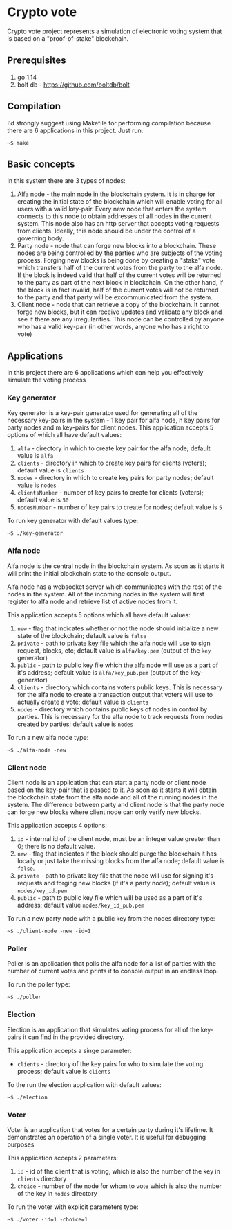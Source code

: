 # Crypto vote

Crypto vote project represents a simulation of electronic voting system that is based on a "proof-of-stake" blockchain.

## Prerequisites

1. go 1.14
2. bolt db - https://github.com/boltdb/bolt

## Compilation

I'd strongly suggest using Makefile for performing compilation because there are 6 applications in this project. Just run:

```
~$ make
```

## Basic concepts

In this system there are 3 types of nodes:

1. Alfa node - the main node in the blockchain system. It is in charge for creating the initial state of the blockchain which will enable voting for all users with a valid key-pair. Every new node that enters the system connects to this node to obtain addresses of all nodes in the current system. This node also has an http server that accepts voting requests from clients. Ideally, this node should be under the control of a governing body.
2. Party node - node that can forge new blocks into a blockchain. These nodes are being controlled by the parties who are subjects of the voting process. Forging new blocks is being done by creating a "stake" vote which transfers half of the current votes from the party to the alfa node. If the block is indeed valid that half of the current votes will be returned to the party as part of the next block in blockchain. On the other hand, if the block is in fact invalid, half of the current votes will not be returned to the party and that party will be excommunicated from the system.
3. Client node - node that can retrieve a copy of the blockchain. It cannot forge new blocks, but it can receive updates and validate any block and see if there are any irregularities. This node can be controlled by anyone who has a valid key-pair (in other words, anyone who has a right to vote)


## Applications

In this project there are 6 applications which can help you effectively simulate the voting process

### Key generator

Key generator is a key-pair generator used for generating all of the necessary key-pairs in the system - 1 key pair for alfa node, n key pairs for party nodes and m key-pairs for client nodes. This application accepts 5 options of which all have default values:

1. `alfa` - directory in which to create key pair for the alfa node; default value is `alfa`
2. `clients` - directory in which to create key pairs for clients (voters); default value is `clients`
3. `nodes` - directory in which to create key pairs for party nodes; default value is `nodes`
4. `clientsNumber` - number of key pairs to create for clients (voters); default value is `50`
5. `nodesNumber` - number of key pairs to create for nodes; default value is `5` 

To run key generator with default values type:
```
~$ ./key-generator
```

### Alfa node

Alfa node is the central node in the blockchain system. As soon as it starts it will print the initial blockchain state to the console output. 

Alfa node has a websocket server which communicates with the rest of the nodes in the system. All of the incoming nodes in the system will first register to alfa node and retrieve list of active nodes from it.

This application accepts 5 options which all have default values:

1. `new` - flag that indicates whether or not the node should initialize a new state of the blockchain; default value is `false`
2. `private` - path to private key file which the alfa node will use to sign request, blocks, etc; default value is `alfa/key.pem` (output of the `key` generator)
3. `public` - path to public key file which the alfa node will use as a part of it's address; default value is `alfa/key_pub.pem` (output of the key-generator)
4. `clients` - directory which contains voters public keys. This is necessary for the alfa node to create a transaction output that voters will use to actually create a vote; default value is `clients`
5. `nodes` - directory which contains public keys of nodes in control by parties. This is necessary for the alfa node to track requests from nodes created by parties; default value is `nodes`

To run a new alfa node type:
```
~$ ./alfa-node -new
```

### Client node

Client node is an application that can start a party node or client node based on the key-pair that is passed to it. As soon as it starts it will obtain the blockchain state from the alfa node and all of the running nodes in the system. The difference between party and client node is that the party node can forge new blocks where client node can only verify new blocks.

This application accepts 4 options:

1. `id` - internal id of the client node, must be an integer value greater than 0; there is no default value.
2. `new` - flag that indicates if the block should purge the blockchain it has locally or just take the missing blocks from the alfa node; default value is `false`.
3. `private` - path to private key file that the node will use for signing it's requests and forging new blocks (if it's a party node); default value is `nodes/key_id.pem`
4. `public` - path to public key file which will be used as a part of it's address; default value `nodes/key_id_pub.pem`

To run a new party node with a public key from the nodes directory type:
```
~$ ./client-node -new -id=1
```

### Poller

Poller is an application that polls the alfa node for a list of parties with the number of current votes and prints it to console output in an endless loop.

To run the poller type:
```
~$ ./poller
```

### Election

Election is an application that simulates voting process for all of the key-pairs it can find in the provided directory.

This application accepts a singe parameter:
- `clients` - directory of the key pairs for who to simulate the voting process; default value is `clients`

To the run the election application with default values:

```
~$ ./election
```

### Voter

Voter is an application that votes for a certain party during it's lifetime. It demonstrates an operation of a single voter. It is useful for debugging purposes

This application accepts 2 parameters:
1. `id` - id of the client that is voting, which is also the number of the key in `clients` directory
2. `choice` - number of the node for whom to vote which is also the number of the key in `nodes` directory

To run the voter with explicit parameters type:
```
~$ ./voter -id=1 -choice=1
```